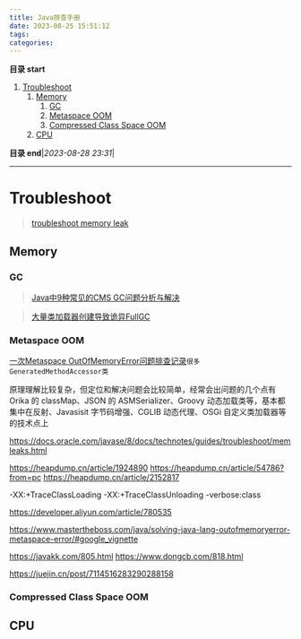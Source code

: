 ```yaml
---
title: Java排查手册
date: 2023-08-25 15:51:12
tags: 
categories: 
---
```


**目录 start**

1. [Troubleshoot](#troubleshoot)
    1. [Memory](#memory)
        1. [GC](#gc)
        1. [Metaspace OOM](#metaspace-oom)
        1. [Compressed Class Space OOM](#compressed-class-space-oom)
    1. [CPU](#cpu)

**目录 end**|_2023-08-28 23:31_|
****************************************
# Troubleshoot

> [troubleshoot memory leak](https://docs.oracle.com/javase/8/docs/technotes/guides/troubleshoot/memleaks.html)

## Memory

### GC
> [Java中9种常见的CMS GC问题分析与解决](https://tech.meituan.com/2020/11/12/java-9-cms-gc.html)

> [大量类加载器创建导致诡异FullGC](https://heapdump.cn/article/1924890)


### Metaspace OOM
[一次Metaspace OutOfMemoryError问题排查记录](https://juejin.cn/post/7114516283290288158)`很多GeneratedMethodAccessor类`

原理理解比较复杂，但定位和解决问题会比较简单，经常会出问题的几个点有 Orika 的 classMap、JSON 的 ASMSerializer、Groovy 动态加载类等，基本都集中在反射、Javasisit 字节码增强、CGLIB 动态代理、OSGi 自定义类加载器等的技术点上


https://docs.oracle.com/javase/8/docs/technotes/guides/troubleshoot/memleaks.html


https://heapdump.cn/article/1924890
https://heapdump.cn/article/54786?from=pc
https://heapdump.cn/article/2152817

-XX:+TraceClassLoading -XX:+TraceClassUnloading
-verbose:class

https://developer.aliyun.com/article/780535

https://www.mastertheboss.com/java/solving-java-lang-outofmemoryerror-metaspace-error/#google_vignette

https://javakk.com/805.html
https://www.dongcb.com/818.html


https://juejin.cn/post/7114516283290288158


### Compressed Class Space OOM


## CPU

